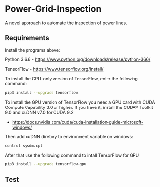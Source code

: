 # Power-Grid-Inspection
A novel approach to automate the inspection of power lines.

## Requirements

Install the programs above:

Python 3.6.6 - https://www.python.org/downloads/release/python-366/

TensorFlow - https://www.tensorflow.org/install/ 

To install the CPU-only version of TensorFlow, enter the following command:
```bash
pip3 install --upgrade tensorflow
```
To install the GPU version of TensorFlow you need a GPU card with CUDA Compute Capability 3.0 or higher.
If you have it, install the CUDA® Toolkit 9.0 and cuDNN v7.0 for CUDA 9.2 
- https://docs.nvidia.com/cuda/cuda-installation-guide-microsoft-windows/

Then add cuDNN diretory to environment variable on windows:

```bash
control sysdm.cpl
```

After that use the following command to intall TensorFlow for GPU

```bash
pip3 install --upgrade tensorflow-gpu
```







## Test
